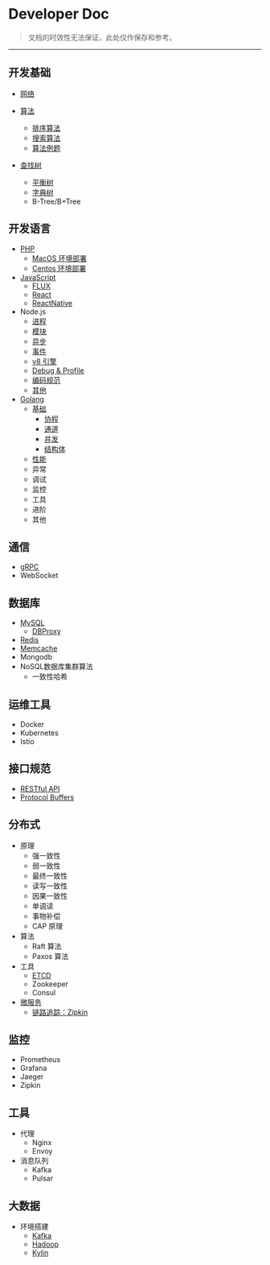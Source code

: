 Developer Doc
=========================

> 文档的时效性无法保证，此处仅作保存和参考。

---

## 开发基础

- [网络](https://github.com/stultuss/doc/blob/master/doc/net/HTTP.md)
- [算法](https://github.com/stultuss/doc/blob/master/doc/algorithm/Base.md)
  - [排序算法](https://github.com/stultuss/doc/blob/master/doc/algorithm/Sort.md)
  - [搜索算法](https://github.com/stultuss/doc/blob/master/doc/algorithm/Search.md)
  - [算法例题](https://github.com/stultuss/doc/blob/master/doc/algorithm/Example.md)
  
- [查找树](https://github.com/stultuss/doc/blob/master/doc/structure/SearchTree.md)
  - [平衡树](https://github.com/stultuss/doc/blob/master/doc/structure/BalancedTree.md)
  - [字典树](https://github.com/stultuss/doc/blob/master/doc/structure/TrieTree.md)
  - B-Tree/B+Tree

## 开发语言

- [PHP](https://github.com/stultuss/doc/blob/master/doc/language/PHP.md)
  - [MacOS 环境部署](https://github.com/stultuss/doc/blob/master/doc/deploy/MacOS.md)
  - [Centos 环境部署](https://github.com/stultuss/doc/blob/master/doc/deploy/Centos.md)
- [JavaScript](https://github.com/stultuss/doc/blob/master/doc/language/JavaScript.md)
  - [FLUX](https://github.com/stultuss/doc/blob/master/doc/language/JavaScript-FLUS.md)
  - [React](https://github.com/stultuss/doc/blob/master/doc/language/JavaScript-React.md)
  - [ReactNative](https://github.com/niklaus0823/demo-react-native)
- Node.js
  - [进程](https://github.com/stultuss/doc/blob/master/doc/language/Node.js-Process.md)
  - [模块](https://github.com/stultuss/doc/blob/master/doc/language/Node.js-Module.md)
  - [异步](https://github.com/stultuss/doc/blob/master/doc/language/Node.js-Async.md)
  - [事件](https://github.com/stultuss/doc/blob/master/doc/language/Node.js-Event.md)
  - [v8 引擎](https://github.com/stultuss/doc/blob/master/doc/language/Node.js-v8.md)
  - [Debug & Profile](https://github.com/stultuss/doc/blob/master/doc/language/Node.js-Profile.md)
  - [编码规范](https://github.com/stultuss/doc/blob/master/doc/language/Node.js-CodeStyle.md)
  - [其他](https://github.com/stultuss/doc/blob/master/doc/language/Node.js-Others.md)
- [Golang](https://github.com/Unknwon/the-way-to-go_ZH_CN/)
  - [基础](https://github.com/stultuss/doc/blob/master/doc/language/Go-Base.md)
    - [协程](https://github.com/stultuss/doc/blob/master/doc/language/Go-Base-Goroutine.md)
    - [通道](https://github.com/stultuss/doc/blob/master/doc/language/Go-Base-Channel.md)
    - [并发](https://github.com/stultuss/doc/blob/master/doc/language/Go-Base-Concurrency.md)
    - [结构体](https://github.com/stultuss/doc/blob/master/doc/language/Go-Base-Struct.md)
  - [性能](https://github.com/stultuss/doc/blob/master/doc/language/Go-Base-Profiler.md)
  - 异常
  - 调试
  - 监控
  - 工具
  - 进阶
  - 其他

## 通信

- [gRPC](https://github.com/stultuss/doc/blob/master/doc/rpc/gRPC.md)
- WebSocket

## 数据库

- [MySQL](https://github.com/stultuss/doc/blob/master/doc/db/MySQL.md)
  - [DBProxy](https://github.com/stultuss/doc/blob/master/doc/db/MySQL-DBProxy.md)
- [Redis](https://github.com/stultuss/doc/blob/master/doc/db/Redis.md)
- [Memcache](https://github.com/stultuss/doc/blob/master/doc/db/Memcache.md)
- Mongodb
- NoSQL数据库集群算法
  - 一致性哈希

## 运维工具

- Docker
- Kubernetes
- Istio

## 接口规范

- [RESTful API](https://github.com/stultuss/doc/blob/master/doc/protocol/RESTfulAPI.md)
- [Protocol Buffers](https://github.com/stultuss/doc/blob/master/doc/protocol/ProtocolBuffers.md)

## 分布式

- 原理
  - 强一致性
  - 弱一致性
  - 最终一致性
  - 读写一致性
  - 因果一致性
  - 单调读
  - 事物补偿
  - CAP 原理
- 算法
  - Raft 算法
  - Paxos 算法
- 工具
  - [ETCD](https://github.com/stultuss/doc/blob/master/doc/distributed/ETCD.md)
  - Zookeeper
  - Consul
- [微服务](https://github.com/stultuss/doc/blob/master/doc/microservice/Base.md)
  - [链路追踪：Zipkin](https://github.com/stultuss/doc/blob/master/doc/microservice/Zipkin.md)

## 监控

- Prometheus
- Grafana
- Jaeger
- Zipkin

## 工具

- 代理
  - Nginx
  - Envoy
- 消息队列
  - Kafka
  - Pulsar

## 大数据

- 环境搭建
  - [Kafka](https://github.com/stultuss/doc/blob/master/doc/bigdata/Kafka.md)
  - [Hadoop](https://github.com/stultuss/doc/blob/master/doc/bigdata/Hadoop.md)
  - [Kylin](https://github.com/stultuss/doc/blob/master/doc/bigdata/Kylin.md)

